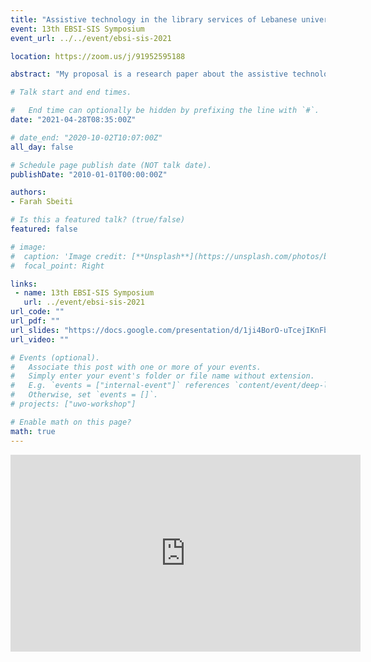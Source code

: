 ```yaml
---
title: "Assistive technology in the library services of Lebanese universities for students with visual needs"
event: 13th EBSI-SIS Symposium
event_url: ../../event/ebsi-sis-2021

location: https://zoom.us/j/91952595188

abstract: "My proposal is a research paper about the assistive technology in the library services of Lebanese universities for people with visual needs. Universities libraries have social responsibilities to present the services to all categories of users regardless of their gender, age, race, political affiliation or disability. However, many people with visual needs have limited access to library services most especially in developing countries like Lebanon. After an observation for the non-using of technology in library services, this study focused on the 47 universities Libraries in Lebanon. Using the Questionnaire method, the study assessed the assistive technology in libraries services provision to the visually impaired by academic libraries across the country. The study aimed to identify the using of assistive technology in the services of Lebanese universities libraries for VIP students in Lebanon. The main findings revealed that we have a lack of implementation of social responsibility in most Lebanese universities. secondly, the assistive technology in university library services for people with visual needs provided by 16 university libraries only, which affects the process of attracting students with visual needs to these universities. While the material problems were among the most prominent difficulties facing libraries in acquiring, using and operating assistive technology systems. Where they could use the computer lab in the library at least by Reliance on the open source programs if they cannot afford their costs. The results of this study will help the upcoming Visual Impaired students in those universities libraries to access information and services in Lebanon."

# Talk start and end times.

#   End time can optionally be hidden by prefixing the line with `#`.
date: "2021-04-28T08:35:00Z"

# date_end: "2020-10-02T10:07:00Z"
all_day: false

# Schedule page publish date (NOT talk date).
publishDate: "2010-01-01T00:00:00Z"

authors:
- Farah Sbeiti 

# Is this a featured talk? (true/false)
featured: false

# image:
#  caption: 'Image credit: [**Unsplash**](https://unsplash.com/photos/bzdhc5b3Bxs)'
#  focal_point: Right

links:
 - name: 13th EBSI-SIS Symposium
   url: ../event/ebsi-sis-2021
url_code: ""
url_pdf: ""
url_slides: "https://docs.google.com/presentation/d/1ji4BorO-uTcejIKnFbXPzDAB9S956tqV/edit"
url_video: ""

# Events (optional).
#   Associate this post with one or more of your events.
#   Simply enter your event's folder or file name without extension.
#   E.g. `events = ["internal-event"]` references `content/event/deep-learning/index.md`.
#   Otherwise, set `events = []`.
# projects: ["uwo-workshop"]

# Enable math on this page?
math: true
---
```

<iframe width="560" height="315" src="https://www.youtube.com/watch?v=9Ieh6ogJBxw&list=PLHgr5ZnpF46vhH43sq2Vvfo_6lkgtj8dW" frameborder="0" allow="accelerometer; autoplay; clipboard-write; encrypted-media; gyroscope; picture-in-picture" allowfullscreen></iframe>
